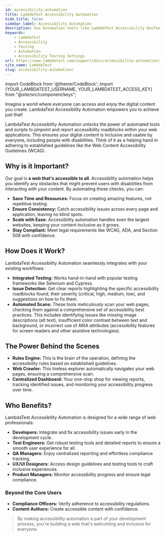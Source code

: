 ```yaml
---
id: accessibility-automation
title: LambdaTest Accessibility Automation
hide_title: false
sidebar_label: Accessibility Automation
description: Use Automation tools like LambdaTest Accessibility DevTools' to detect and report accessibility issues using WCAG Guidelines.
keywords:
    - LambdaTest
    - Accessibility
    - Testing
    - Automation
    - Accessibility Testing Settings
url: https://www.lambdatest.com/support/docs/accessibility-automation/
site_name: LambdaTest
slug: accessibility-automation/
---
```


import CodeBlock from '@theme/CodeBlock';
import {YOUR_LAMBDATEST_USERNAME, YOUR_LAMBDATEST_ACCESS_KEY} from "@site/src/component/keys";

<script type="application/ld+json"
      dangerouslySetInnerHTML={{ __html: JSON.stringify({
       "@context": "https://schema.org",
        "@type": "BreadcrumbList",
        "itemListElement": [{
          "@type": "ListItem",
          "position": 1,
          "name": "Home",
          "item": "https://www.lambdatest.com"
        },{
          "@type": "ListItem",
          "position": 2,
          "name": "Support",
          "item": "https://www.lambdatest.com/support/docs/"
        },{
          "@type": "ListItem",
          "position": 3,
          "name": "Accessibility Testing Settings",
          "item": "https://www.lambdatest.com/support/docs/accessibility-automation/"
        }]
      })
    }}
></script>
Imagine a world where everyone can access and enjoy the digital content you create. LambdaTest Accessibility Automation empowers you to achieve just that!

LambdaTest Accessibility Automation  unlocks the power of automated tools and scripts to pinpoint and report accessibility roadblocks within your web applications. This ensures your digital content is inclusive and usable by everyone, including people with disabilities. Think of it as a helping hand in adhering to established guidelines like the Web Content Accessibility Guidelines (WCAG).

## Why is it Important?

Our goal is **a web that's accessible to all**.  Accessibility automation helps you identify any obstacles that might prevent users with disabilities from interacting with your content. By automating these checks, you can:

- **Save Time and Resources:** Focus on creating amazing features, not repetitive testing.
- **Ensure Consistency:** Catch accessibility issues across every page and application, leaving no blind spots.
- **Scale with Ease:** Accessibility automation handles even the largest websites, keeping your content inclusive as it grows.
- **Stay Compliant:** Meet legal requirements like WCAG, ADA, and Section 508 with confidence.

## How Does it Work?

LambdaTest Accessibility Automation seamlessly integrates with your existing workflows:

- **Integrated Testing:** Works hand-in-hand with popular testing frameworks like Selenium and Cypress.
- **Issue Detection:** Get clear reports highlighting the specific accessibility roadblocks found, their severity (critical, high, medium, low), and suggestions on how to fix them.
- **Automated Scans:** These tools meticulously scan your web pages, checking them against a comprehensive set of accessibility best practices. This includes identifying issues like missing image descriptions (alt text), insufficient color contrast between text and background, or incorrect use of ARIA attributes (accessibility features for screen readers and other assistive technologies).

## The Power Behind the Scenes

- **Rules Engine:** This is the brain of the operation, defining the accessibility rules based on established guidelines.
- **Web Crawler:** This tireless explorer automatically navigates your web pages, ensuring a comprehensive scan.
- **Centralized Dashboard:** Your one-stop shop for viewing reports, tracking identified issues, and monitoring your accessibility progress over time.

## Who Benefits?

LambdaTest Accessibility Automation is designed for a wide range of web professionals:

- **Developers:** Integrate and fix accessibility issues early in the development cycle.
- **Test Engineers:** Get robust testing tools and detailed reports to ensure a smooth user experience for all.
- **QA Managers:** Enjoy centralized reporting and effortless compliance tracking.
- **UX/UI Designers:** Access design guidelines and testing tools to craft inclusive experiences.
- **Product Managers:** Monitor accessibility progress and ensure legal compliance.

### Beyond the Core Users

- **Compliance Officers:** Verify adherence to accessibility regulations.
- **Content Authors:** Create accessible content with confidence.

> By making accessibility automation a part of your development process, you're building a web that's welcoming and inclusive for everyone.
